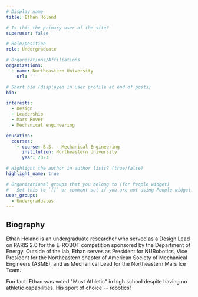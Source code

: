 ```yaml
---
# Display name
title: Ethan Holand

# Is this the primary user of the site?
superuser: false

# Role/position
role: Undergraduate

# Organizations/Affiliations
organizations:
  - name: Northeastern University
    url: ''

# Short bio (displayed in user profile at end of posts)
bio:

interests:
  - Design
  - Leadership
  - Mars Rover  
  - Mechanical engineering

education:
  courses:
    - course: B.S. - Mechanical Engineering
      institution: Northeastern University
      year: 2023

# Highlight the author in author lists? (true/false)
highlight_name: true

# Organizational groups that you belong to (for People widget)
#   Set this to `[]` or comment out if you are not using People widget.
user_groups:
  - Undergraduates
---
```


## Biography

Ethan Holand is an undergraduate researcher who served as a Design Lead on PARIS 2.0 for the E-ROBOT competition sponsored by the Department of Energy. Outside of the lab, Ethan serves as President for NURobotics, Vice President for the Northeastern chapter of American Society of Mechanical Engineers (ASME), and as Mechanical Lead for the Northeastern Mars Ice Team.

Fun fact: Ethan was voted "Most Athletic" in high school despite having no athletic capabilities. His sport of choice -- robotics!
